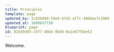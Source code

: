 ```yaml
---
title: Principles
template: page
updated_by: 1c01b09d-f8e9-4742-af7c-4868ae7c2909
updated_at: 1600657720
blueprint: page
id: 81b59d93-c977-40b4-9b50-0a14d7fdbe53
---
```

Welcome.